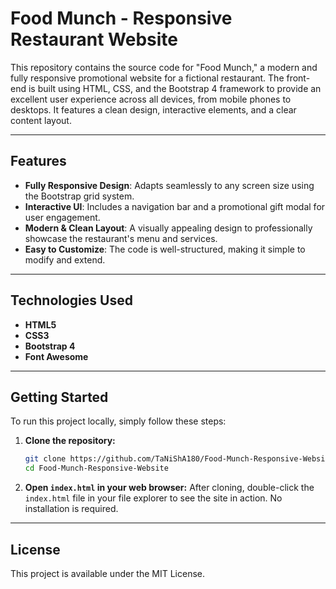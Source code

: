 # Food Munch - Responsive Restaurant Website

This repository contains the source code for "Food Munch," a modern and fully responsive promotional website for a fictional restaurant.
The front-end is built using HTML, CSS, and the Bootstrap 4 framework to provide an excellent user experience across all devices, 
from mobile phones to desktops. It features a clean design, interactive elements, and a clear content layout.

***
## Features

* **Fully Responsive Design**: Adapts seamlessly to any screen size using the Bootstrap grid system.
* **Interactive UI**: Includes a navigation bar and a promotional gift modal for user engagement.
* **Modern & Clean Layout**: A visually appealing design to professionally showcase the restaurant's menu and services.
* **Easy to Customize**: The code is well-structured, making it simple to modify and extend.

***
## Technologies Used

* **HTML5**
* **CSS3**
* **Bootstrap 4**
* **Font Awesome**

***
## Getting Started

To run this project locally, simply follow these steps:

1.  **Clone the repository:**
    ```sh
    git clone https://github.com/TaNiShA180/Food-Munch-Responsive-Website.git 
    cd Food-Munch-Responsive-Website
    ```
2.  **Open `index.html` in your web browser:**
    After cloning, double-click the `index.html` file in your file explorer to see the site in action. No installation is required.

***
##  License

This project is available under the MIT License.

